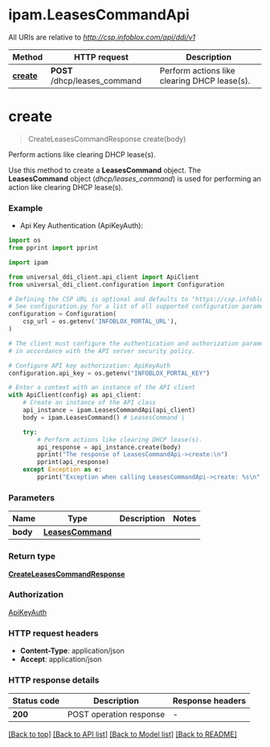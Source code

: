# ipam.LeasesCommandApi

All URIs are relative to *http://csp.infoblox.com/api/ddi/v1*

Method | HTTP request | Description
------------- | ------------- | -------------
[**create**](LeasesCommandApi.md#create) | **POST** /dhcp/leases_command | Perform actions like clearing DHCP lease(s).


# **create**
> CreateLeasesCommandResponse create(body)

Perform actions like clearing DHCP lease(s).

Use this method to create a __LeasesCommand__ object. The __LeasesCommand__ object (_dhcp/leases_command_) is used for performing an action like clearing DHCP lease(s).

### Example

* Api Key Authentication (ApiKeyAuth):
```python
import os
from pprint import pprint

import ipam

from universal_ddi_client.api_client import ApiClient
from universal_ddi_client.configuration import Configuration

# Defining the CSP URL is optional and defaults to "https://csp.infoblox.com"
# See configuration.py for a list of all supported configuration parameters.
configuration = Configuration(
    csp_url = os.getenv('INFOBLOX_PORTAL_URL'),
)

# The client must configure the authentication and authorization parameters
# in accordance with the API server security policy.

# Configure API key authorization: ApiKeyAuth
configuration.api_key = os.getenv("INFOBLOX_PORTAL_KEY")

# Enter a context with an instance of the API client
with ApiClient(config) as api_client:
    # Create an instance of the API class
    api_instance = ipam.LeasesCommandApi(api_client)
    body = ipam.LeasesCommand() # LeasesCommand | 

    try:
        # Perform actions like clearing DHCP lease(s).
        api_response = api_instance.create(body)
        pprint("The response of LeasesCommandApi->create:\n")
        pprint(api_response)
    except Exception as e:
        pprint("Exception when calling LeasesCommandApi->create: %s\n" % e)
```



### Parameters


Name | Type | Description  | Notes
------------- | ------------- | ------------- | -------------
 **body** | [**LeasesCommand**](LeasesCommand.md)|  | 

### Return type

[**CreateLeasesCommandResponse**](CreateLeasesCommandResponse.md)

### Authorization

[ApiKeyAuth](../README.md#ApiKeyAuth)

### HTTP request headers

 - **Content-Type**: application/json
 - **Accept**: application/json

### HTTP response details

| Status code | Description | Response headers |
|-------------|-------------|------------------|
**200** | POST operation response |  -  |

[[Back to top]](#) [[Back to API list]](../README.md#documentation-for-api-endpoints) [[Back to Model list]](../README.md#documentation-for-models) [[Back to README]](../README.md)

